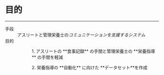 <!--
- アスリートの食事記録の手間と管理栄養士の栄養指導の手間を軽減する
- 栄養指導の自動化に向けたデータセット作り
-->

<!-- transition: flip -->

# 目的

---

<dl class="p90">
  <dt>手段</dt>
  <dd>アスリートと管理栄養士の<em>コミュニケーションを支援するシステム</em></dd>
  <dt>目的</dt>
  <dd>
    <ul>
      <ol><p>1. アスリートの **食事記録** の手間と管理栄養士の **栄養指導** の手間を軽減</p></ol>
      <ol><p>2. 栄養指導の **自動化** に向けた **データセット**を作成</p></ol>
    </ul>
  </dd>
</dl>

